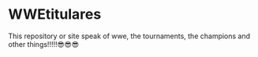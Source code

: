 # WWEtitulares
This repository  or site speak of wwe, the tournaments, the champions and other things!!!!!😎😎😎

